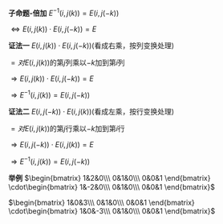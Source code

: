 **子命题-倍加**
$E^{-1}(i,j(k))=E(i,j(-k))$

$\Leftrightarrow E(i,j(k))\cdot E(i,j(-k))=E$

**证法一**
$E(i,j(k))\cdot E(i,j(-k))$(看成右乘，按列变换处理)

$=对E(i,j(k))$的第$j$列乘以$-k$加到第$i$列

$\Rightarrow E(i,j(k))\cdot E(i,j(-k))=E$

$\Rightarrow E^{-1}(i,j(k))=E(i,j(-k))$

**证法二**
$E(i,j(-k))\cdot E(i,j(k))$(看成左乘，按行变换处理)

$=对E(i,j(k))$的第$j$行乘以$-k$加到第$i$行

$\Rightarrow E(i,j(-k))\cdot E(i,j(k))=E$

$\Rightarrow E^{-1}(i,j(k))=E(i,j(-k))$

**举例**
$\begin{bmatrix}
1&2&0\\\ 
0&1&0\\\ 
0&0&1
\end{bmatrix}
\cdot\begin{bmatrix}
1&-2&0\\\ 
0&1&0\\\ 
0&0&1
\end{bmatrix}$

$\begin{bmatrix}
1&0&3\\\ 
0&1&0\\\ 
0&0&1
\end{bmatrix}
\cdot\begin{bmatrix}
1&0&-3\\\ 
0&1&0\\\ 
0&0&1
\end{bmatrix}$